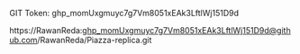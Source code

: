 GIT Token: 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

https://RawanReda: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@github.com/RawanReda/Piazza-replica.git
